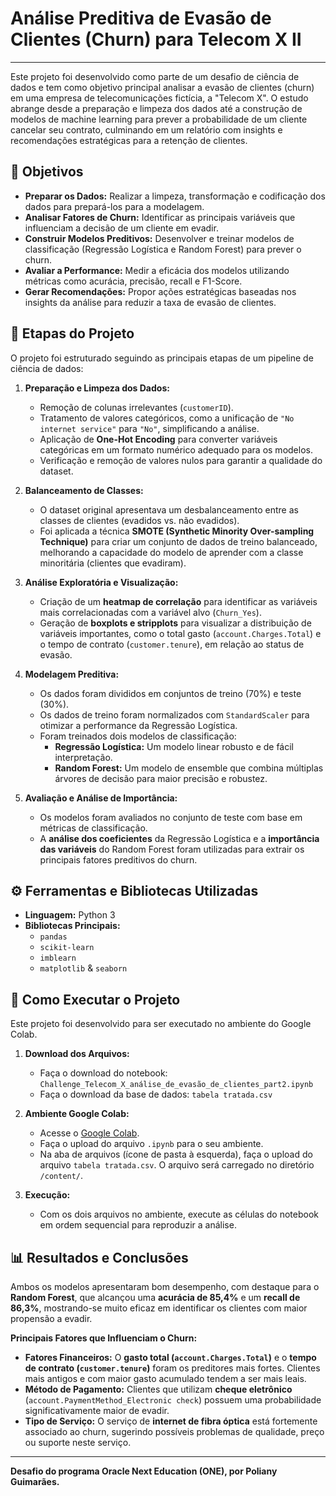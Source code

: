 # Análise Preditiva de Evasão de Clientes (Churn) para Telecom X II
---

Este projeto foi desenvolvido como parte de um desafio de ciência de dados e tem como objetivo principal analisar a evasão de clientes (churn) em uma empresa de telecomunicações fictícia, a "Telecom X". O estudo abrange desde a preparação e limpeza dos dados até a construção de modelos de machine learning para prever a probabilidade de um cliente cancelar seu contrato, culminando em um relatório com insights e recomendações estratégicas para a retenção de clientes.

## 🎯 Objetivos

* **Preparar os Dados:** Realizar a limpeza, transformação e codificação dos dados para prepará-los para a modelagem.
* **Analisar Fatores de Churn:** Identificar as principais variáveis que influenciam a decisão de um cliente em evadir.
* **Construir Modelos Preditivos:** Desenvolver e treinar modelos de classificação (Regressão Logística e Random Forest) para prever o churn.
* **Avaliar a Performance:** Medir a eficácia dos modelos utilizando métricas como acurácia, precisão, recall e F1-Score.
* **Gerar Recomendações:** Propor ações estratégicas baseadas nos insights da análise para reduzir a taxa de evasão de clientes.

## 📌 Etapas do Projeto

O projeto foi estruturado seguindo as principais etapas de um pipeline de ciência de dados:

1.  **Preparação e Limpeza dos Dados:**
    * Remoção de colunas irrelevantes (`customerID`).
    * Tratamento de valores categóricos, como a unificação de `"No internet service"` para `"No"`, simplificando a análise.
    * Aplicação de **One-Hot Encoding** para converter variáveis categóricas em um formato numérico adequado para os modelos.
    * Verificação e remoção de valores nulos para garantir a qualidade do dataset.

2.  **Balanceamento de Classes:**
    * O dataset original apresentava um desbalanceamento entre as classes de clientes (evadidos vs. não evadidos).
    * Foi aplicada a técnica **SMOTE (Synthetic Minority Over-sampling Technique)** para criar um conjunto de dados de treino balanceado, melhorando a capacidade do modelo de aprender com a classe minoritária (clientes que evadiram).

3.  **Análise Exploratória e Visualização:**
    * Criação de um **heatmap de correlação** para identificar as variáveis mais correlacionadas com a variável alvo (`Churn_Yes`).
    * Geração de **boxplots e stripplots** para visualizar a distribuição de variáveis importantes, como o total gasto (`account.Charges.Total`) e o tempo de contrato (`customer.tenure`), em relação ao status de evasão.

4.  **Modelagem Preditiva:**
    * Os dados foram divididos em conjuntos de treino (70%) e teste (30%).
    * Os dados de treino foram normalizados com `StandardScaler` para otimizar a performance da Regressão Logística.
    * Foram treinados dois modelos de classificação:
        * **Regressão Logística:** Um modelo linear robusto e de fácil interpretação.
        * **Random Forest:** Um modelo de ensemble que combina múltiplas árvores de decisão para maior precisão e robustez.

5.  **Avaliação e Análise de Importância:**
    * Os modelos foram avaliados no conjunto de teste com base em métricas de classificação.
    * A **análise dos coeficientes** da Regressão Logística e a **importância das variáveis** do Random Forest foram utilizadas para extrair os principais fatores preditivos do churn.

## ⚙️ Ferramentas e Bibliotecas Utilizadas

* **Linguagem:** Python 3
* **Bibliotecas Principais:**
    * `pandas`
    * `scikit-learn`
    * `imblearn`
    * `matplotlib` & `seaborn`

## 🚀 Como Executar o Projeto

Este projeto foi desenvolvido para ser executado no ambiente do Google Colab.

1.  **Download dos Arquivos:**
    * Faça o download do notebook: `Challenge_Telecom_X_análise_de_evasão_de_clientes_part2.ipynb`
    * Faça o download da base de dados: `tabela tratada.csv`

2.  **Ambiente Google Colab:**
    * Acesse o [Google Colab](https://colab.research.google.com/).
    * Faça o upload do arquivo `.ipynb` para o seu ambiente.
    * Na aba de arquivos (ícone de pasta à esquerda), faça o upload do arquivo `tabela tratada.csv`. O arquivo será carregado no diretório `/content/`.

3.  **Execução:**
    * Com os dois arquivos no ambiente, execute as células do notebook em ordem sequencial para reproduzir a análise.

## 📊 Resultados e Conclusões

Ambos os modelos apresentaram bom desempenho, com destaque para o **Random Forest**, que alcançou uma **acurácia de 85,4%** e um **recall de 86,3%**, mostrando-se muito eficaz em identificar os clientes com maior propensão a evadir.

**Principais Fatores que Influenciam o Churn:**
* **Fatores Financeiros:** O **gasto total (`account.Charges.Total`)** e o **tempo de contrato (`customer.tenure`)** foram os preditores mais fortes. Clientes mais antigos e com maior gasto acumulado tendem a ser mais leais.
* **Método de Pagamento:** Clientes que utilizam **cheque eletrônico** (`account.PaymentMethod_Electronic check`) possuem uma probabilidade significativamente maior de evadir.
* **Tipo de Serviço:** O serviço de **internet de fibra óptica** está fortemente associado ao churn, sugerindo possíveis problemas de qualidade, preço ou suporte neste serviço.


---
**Desafio do programa Oracle Next Education (ONE), por Poliany Guimarães.**
